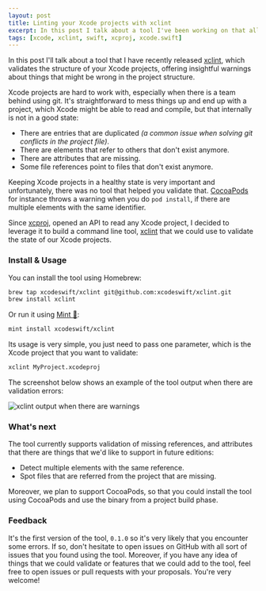 ```yaml
---
layout: post
title: Linting your Xcode projects with xclint
excerpt: In this post I talk about a tool I've been working on that allows you to check the state of your Xcode projects, finding missing references and duplicated files.
tags: [xcode, xclint, swift, xcproj, xcode.swift]
---
```


In this post I'll talk about a tool that I have recently released [xclint](https://github.com/xcodeswift/xclint), which validates the structure of your Xcode projects, offering insightful warnings about things that might be wrong in the project structure.

Xcode projects are hard to work with, especially when there is a team behind using git. It's straightforward to mess things up and end up with a project, which Xcode might be able to read and compile, but that internally is not in a good state:

- There are entries that are duplicated _(a common issue when solving git conflicts in the project file)_.
- There are elements that refer to others that don't exist anymore.
- There are attributes that are missing.
- Some file references point to files that don't exist anymore.

Keeping Xcode projects in a healthy state is very important and unfortunately, there was no tool that helped you validate that. [CocoaPods](https://cocoapods.org) for instance throws a warning when you do `pod install`, if there are multiple elements with the same identifier.

Since [xcproj](https://github.com/xcodeswift/xcproj), opened an API to read any Xcode project, I decided to leverage it to build a command line tool, [xclint](https://github.com/xcodeswift/xclint) that we could use to validate the state of our Xcode projects.

### Install & Usage

You can install the tool using Homebrew:

```bash
brew tap xcodeswift/xclint git@github.com:xcodeswift/xclint.git
brew install xclint
```

Or run it using [Mint 🌱](https://github.com/yonaskolb/mint):

```bash
mint install xcodeswift/xclint
```

Its usage is very simple, you just need to pass one parameter, which is the Xcode project that you want to validate:

```bash
xclint MyProject.xcodeproj
```

The screenshot below shows an example of the tool output when there are validation errors:

![xclint output when there are warnings](/images/posts/xclint.png)

### What's next

The tool currently supports validation of missing references, and attributes that there are things that we'd like to support in future editions:

- Detect multiple elements with the same reference.
- Spot files that are referred from the project that are missing.

Moreover, we plan to support CocoaPods, so that you could install the tool using CocoaPods and use the binary from a project build phase.

### Feedback

It's the first version of the tool, `0.1.0` so it's very likely that you encounter some errors. If so, don't hesitate to open issues on GitHub with all sort of issues that you found using the tool. Moreover, if you have any idea of things that we could validate or features that we could add to the tool, feel free to open issues or pull requests with your proposals. You're very welcome!
